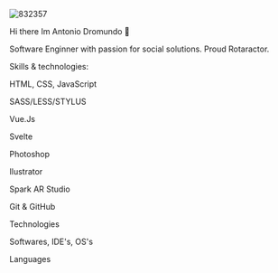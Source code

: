 
![832357](https://user-images.githubusercontent.com/72485462/117160532-cbb82d00-ad86-11eb-97ea-6e2d1393c874.jpeg)



Hi there Im Antonio Dromundo 👋

Software Enginner with passion for social solutions.
Proud Rotaractor.


Skills & technologies:

 HTML, CSS, JavaScript 
 
 SASS/LESS/STYLUS
 
 Vue.Js
 
 Svelte
 
 Photoshop
 
 Ilustrator
 
 Spark AR Studio
 
 Git & GitHub

Technologies
  

Softwares, IDE's, OS's
  

Languages
  
